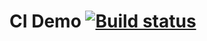 # CI Demo [![Build status](https://ci.appveyor.com/api/projects/status/3khp2kfkuw5feque?svg=true)](https://ci.appveyor.com/project/Skitovich/api-auto)
